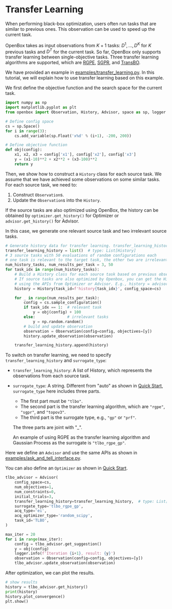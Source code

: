 # Transfer Learning

When performing black-box optimization, users often run tasks that are similar to
previous ones. This observation can be used to speed up the current task.

OpenBox takes as input observations from $K + 1$ tasks: $D^1, ..., D^K$ 
for $K$ previous tasks and $D^T$ for the current task. 
So far, OpenBox only supports transfer learning between single-objective tasks.
Three transfer learning algorithms are supported, which are 
[RGPE](https://arxiv.org/abs/1802.02219),
[SGPR](https://dl.acm.org/doi/abs/10.1145/3097983.3098043), and 
[TransBO](https://arxiv.org/abs/2206.02663).

We have provided an example in 
[examples/transfer_learning.py](https://github.com/PKU-DAIR/open-box/blob/master/examples/transfer_learning.py).
In this tutorial, we will explain how to use transfer learning based on this example.

We first define the objective function and the search space for the current task.

```python
import numpy as np
import matplotlib.pyplot as plt
from openbox import Observation, History, Advisor, space as sp, logger

# Define config space
cs = sp.Space()
for i in range(3):
    cs.add_variable(sp.Float('x%d' % (i+1), -200, 200))

# Define objective function
def obj(config):
    x1, x2, x3 = config['x1'], config['x2'], config['x3']
    y = (x1-10)**2 + x2**2 + (x3-100)**2
    return y
```

Then, we show how to construct a `History` class for each source task. 
We assume that we have achieved some observations on some similar tasks.
For each source task, we need to:
1) Construct `Observation`s.
2) Update the `Observation`s into the `History`.

If the source tasks are also optimized using OpenBox, the history can be obtained 
by `optimizer.get_history()` for Optimizer or `advisor.get_history()` for Advisor.

In this case, we generate one relevant source task and two irrelevant source tasks.

```python
# Generate history data for transfer learning. transfer_learning_history requires a list of History.
transfer_learning_history = list()  # type: List[History]
# 3 source tasks with 50 evaluations of random configurations each
# one task is relevant to the target task, the other two are irrelevant
num_history_tasks, num_results_per_task = 3, 50
for task_idx in range(num_history_tasks):
    # Build a History class for each source task based on previous observations.
    # If source tasks are also optimized by Openbox, you can get the History by
    # using the APIs from Optimizer or Advisor. E.g., history = advisor.get_history()
    history = History(task_id=f'history{task_idx}', config_space=cs)

    for _ in range(num_results_per_task):
        config = cs.sample_configuration()
        if task_idx == 1:  # relevant task
            y = obj(config) + 100
        else:              # irrelevant tasks
            y = np.random.random()
        # build and update observation
        observation = Observation(config=config, objectives=[y])
        history.update_observation(observation)

    transfer_learning_history.append(history)
```

To switch on transfer learning, we need to specify `transfer_learning_history` and `surrogate_type`:
+ `transfer_learning_history`: A list of History, which represents the observations from each source task.
+ `surrogate_type`: A string. Different from "auto" as shown in [Quick Start](../quick_start/quick_start),
`surrogate_type` here includes three parts.
  + The first part must be `"tlbo"`. 
  + The second part is the transfer learning algorithm, which are `"rgpe"`, `"sgpr"`, and `"topov3"`.
  + The third part is the surrogate type, e.g., `"gp"` or `"prf"`.
  
  The three parts are joint with "_".

  An example of using RGPE as the transfer learning algorithm and Gaussian Process as the surrogate is `"tlbo_rgpe_gp"`.

Here we define an `Advisor` and use the same APIs as shown in 
[examples/ask_and_tell_interface.py](https://github.com/PKU-DAIR/open-box/tree/master/examples/ask_and_tell_interface.py).

You can also define an `Optimizer` as shown in [Quick Start](../quick_start/quick_start).

```python
tlbo_advisor = Advisor(
    config_space=cs,
    num_objectives=1,
    num_constraints=0,
    initial_trials=3,
    transfer_learning_history=transfer_learning_history,  # type: List[History]
    surrogate_type='tlbo_rgpe_gp',
    acq_type='ei',
    acq_optimizer_type='random_scipy',
    task_id='TLBO',
)

max_iter = 20
for i in range(max_iter):
    config = tlbo_advisor.get_suggestion()
    y = obj(config)
    logger.info(f'Iteration {i+1}, result: {y}')
    observation = Observation(config=config, objectives=[y])
    tlbo_advisor.update_observation(observation)
```

After optimization, we can plot the results.

```python
# show results
history = tlbo_advisor.get_history()
print(history)
history.plot_convergence()
plt.show()
```
